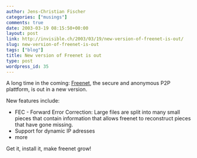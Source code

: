 ```yaml
---
author: Jens-Christian Fischer
categories: ["musings"]
comments: true
date: 2003-03-19 08:15:50+00:00
layout: post
link: http://invisible.ch/2003/03/19/new-version-of-freenet-is-out/
slug: new-version-of-freenet-is-out
tags: ["blog"]
title: New version of Freenet is out
type: post
wordpress_id: 35
---
```


A long time in the coming: [Freenet](http://freenetproject.org), the secure and anonymous P2P plattform, is out in a new version.

New features include:
- FEC - Forward Error Correction: Large files are split into many small pieces that contain information that allows freenet to reconstruct pieces that have gone missing.
- Support for dynamic IP adresses
- more

Get it, install it, make freenet grow!
